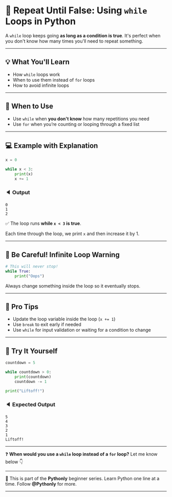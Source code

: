 # 🔁 Repeat Until False: Using `while` Loops in Python

A `while` loop keeps going **as long as a condition is true**. It's perfect when you don't know how many times you'll need to repeat something.

---

## 💡 What You'll Learn

* How `while` loops work
* When to use them instead of `for` loops
* How to avoid infinite loops

---

## 🧠 When to Use

* Use `while` when **you don't know** how many repetitions you need
* Use `for` when you’re counting or looping through a fixed list

---

## 💻 Example with Explanation

```python
x = 0

while x < 3:
    print(x)
    x += 1
```

### 🔈 Output

```
0
1
2
```

✅ The loop runs **while `x < 3` is true**.

Each time through the loop, we print `x` and then increase it by 1.

---

## 🧨 Be Careful! Infinite Loop Warning

```python
# This will never stop!
while True:
    print("Oops")
```

Always change something inside the loop so it eventually stops.

---

## 📌 Pro Tips

* Update the loop variable inside the loop (`x += 1`)
* Use `break` to exit early if needed
* Use `while` for input validation or waiting for a condition to change

---

## 🧪 Try It Yourself

```python
countdown = 5

while countdown > 0:
    print(countdown)
    countdown -= 1

print("Liftoff!")
```

### 🔈 Expected Output

```
5
4
3
2
1
Liftoff!
```

---

❓ **When would you use a `while` loop instead of a `for` loop?**
Let me know below 👇

---

🐍 This is part of the **Pythonly** beginner series.
Learn Python one line at a time. Follow **@Pythonly** for more.

---


